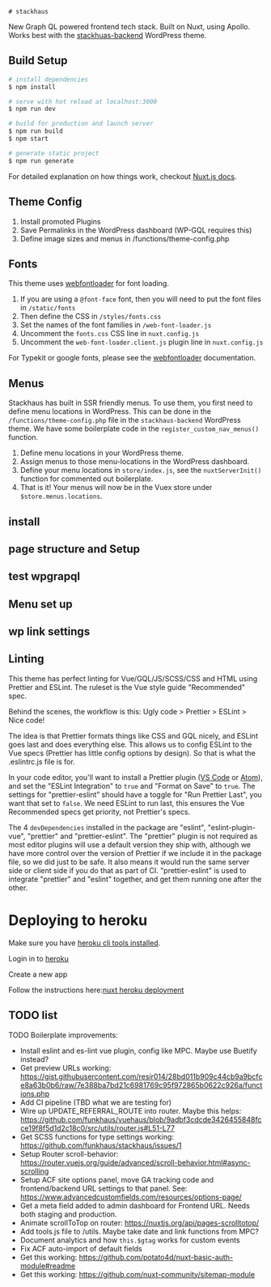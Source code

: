     # stackhaus

New Graph QL powered frontend tech stack. Built on Nuxt, using Apollo. Works best with the [stackhuas-backend](https://github.com/funkhaus/stackhaus-backend) WordPress theme.

## Build Setup

```bash
# install dependencies
$ npm install

# serve with hot reload at localhost:3000
$ npm run dev

# build for production and launch server
$ npm run build
$ npm start

# generate static project
$ npm run generate
```

For detailed explanation on how things work, checkout [Nuxt.js docs](https://nuxtjs.org).

## Theme Config

1.  Install promoted Plugins
1.  Save Permalinks in the WordPress dashboard (WP-GQL requires this)
1.  Define image sizes and menus in /functions/theme-config.php

## Fonts

This theme uses [webfontloader](https://github.com/typekit/webfontloader) for font loading.

1.  If you are using a `@font-face` font, then you will need to put the font files in `/static/fonts`
1.  Then define the CSS in `/styles/fonts.css`
1.  Set the names of the font families in `/web-font-loader.js`
1.  Uncomment the `fonts.css` CSS line in `nuxt.config.js`
1.  Uncomment the `web-font-loader.client.js` plugin line in `nuxt.config.js`

For Typekit or google fonts, please see the [webfontloader](https://github.com/typekit/webfontloader) documentation.

## Menus

Stackhaus has built in SSR friendly menus. To use them, you first need to define menu locations in WordPress. This can be done in the `/functions/theme-config.php` file in the `stackhaus-backend` WordPress theme. We have some boilerplate code in the `register_custom_nav_menus()` function.

1. Define menu locations in your WordPress theme.
1. Assign menus to those menu-locations in the WordPress dashboard.
1. Define your menu locations in `store/index.js`, see the `nuxtServerInit()` function for commented out boilerplate.
1. That is it! Your menus will now be in the Vuex store under `$store.menus.locations`.

## install

## page structure and Setup

## test wpgrapql

## Menu set up

## wp link settings

## Linting

This theme has perfect linting for Vue/GQL/JS/SCSS/CSS and HTML using Prettier and ESLint. The ruleset is the Vue style guide "Recommended" spec.

Behind the scenes, the workflow is this: Ugly code > Prettier > ESLint > Nice code!

The idea is that Prettier formats things like CSS and GQL nicely, and ESLint goes last and does everything else. This allows us to config ESLint to the Vue specs (Prettier has little config options by design). So that is what the .eslintrc.js file is for.

In your code editor, you'll want to install a Prettier plugin ([VS Code](https://github.com/prettier/prettier-vscode) or [Atom](https://github.com/prettier/prettier-atom)), and set the "ESLint Integration" to `true` and "Format on Save" to `true`. The settings for "prettier-eslint” should have a toggle for "Run Prettier Last", you want that set to `false`. We need ESLint to run last, this ensures the Vue Recommended specs get priority, not Prettier's specs.

The 4 `devDependencies` installed in the package are "eslint", "eslint-plugin-vue", "prettier" and "prettier-eslint". The "prettier" plugin is not required as most editor plugins will use a default version they ship with, although we have more control over the version of Prettier if we include it in the package file, so we did just to be safe. It also means it would run the same server side or client side if you do that as part of CI. "prettier-eslint" is used to integrate "prettier" and "eslint" together, and get them running one after the other.

# Deploying to heroku

Make sure you have [heroku cli tools installed](https://devcenter.heroku.com/articles/heroku-cli).

Login in to [heroku](https://heroku.com)

Create a new app

Follow the instructions here:[nuxt heroku deployment](https://nuxtjs.org/faq/heroku-deployment/)

## TODO list

TODO Boilerplate improvements:

-   Install eslint and es-lint vue plugin, config like MPC. Maybe use Buetify instead?
-   Get preview URLs working: https://gist.githubusercontent.com/resir014/28bd011b909c44cb9a9bcfce8a63b0b6/raw/7e388ba7bd21c6981769c95f972865b0622c926a/functions.php
-   Add CI pipeline (TBD what we are testing for)
-   Wire up UPDATE_REFERRAL_ROUTE into router. Maybe this helps: https://github.com/funkhaus/vuehaus/blob/9adbf3cdcde3426455848fcce19f8f5d1d2c18c0/src/utils/router.js#L51-L77
-   Get SCSS functions for type settings working: https://github.com/funkhaus/stackhaus/issues/1
-   Setup Router scroll-behavior: https://router.vuejs.org/guide/advanced/scroll-behavior.html#async-scrolling
-   Setup ACF site options panel, move GA tracking code and frontend/backend URL settings to that panel. See: https://www.advancedcustomfields.com/resources/options-page/
-   Get a meta field added to admin dashboard for Frontend URL. Needs both staging and production.
-   Animate scrollToTop on router: https://nuxtjs.org/api/pages-scrolltotop/
-   Add tools.js file to /utils. Maybe take date and link functions from MPC?
-   Document analytics and how `this.$gtag` works for custom events
-   Fix ACF auto-import of default fields
-   Get this working: https://github.com/potato4d/nuxt-basic-auth-module#readme
-   Get this working: https://github.com/nuxt-community/sitemap-module
